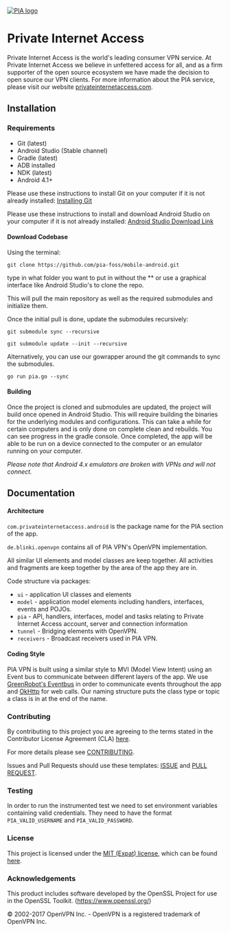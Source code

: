 [![PIA logo][pia-image]][pia-url]

# Private Internet Access
Private Internet Access is the world's leading consumer VPN service. At Private Internet Access we believe in unfettered access for all, and as a firm supporter of the open source ecosystem we have made the decision to open source our VPN clients. For more information about the PIA service, please visit our website [privateinternetaccess.com](https://privateinternetaccess.com).

## Installation

### Requirements
 - Git (latest)
 - Android Studio (Stable channel)
 - Gradle (latest)
 - ADB installed
 - NDK (latest)
 - Android 4.1+


Please use these instructions to install Git on your computer if it is not already installed: [Installing Git](https://gist.github.com/derhuerst/1b15ff4652a867391f03)

Please use these instructions to install and download Android Studio on your computer if it is not already installed: [Android Studio Download Link](https://developer.android.com/studio/index.html)

#### Download Codebase
Using the terminal:

`git clone https://github.com/pia-foss/mobile-android.git`

type in what folder you want to put in without the ** or use a graphical interface like Android Studio's to clone the repo.

This will pull the main repository as well as the required submodules and initialize them.

Once the initial pull is done, update the submodules recursively:

`git submodule sync --recursive`

`git submodule update --init --recursive`

Alternatively, you can use our gowrapper around the git commands to sync the submodules.

`go run pia.go --sync`

#### Building

Once the project is cloned and submodules are updated, the project will build once opened in Android Studio. This will require building the binaries for the underlying modules and configurations. This can take a while for certain computers and is only done on complete clean and rebuilds. You can see progress in the gradle console. Once completed, the app will be able to be run on a device connected to the computer or an emulator running on your computer.

*Please note that Android 4.x emulators are broken with VPNs and will not connect.*

## Documentation

#### Architecture

`com.privateinternetaccess.android` is the package name for the PIA section of the app.

`de.blinki.openvpn` contains all of PIA VPN's OpenVPN implementation.

All similar UI elements and model classes are keep together. All activities and fragments are keep together by the area of the app they are in.

Code structure via packages:

* `ui` - application UI classes and elements
* `model` - application model elements including handlers, interfaces, events and POJOs.
* `pia` - API, handlers, interfaces, model and tasks relating to Private Internet Access account, server and connection information
* `tunnel` - Bridging elements with OpenVPN.
* `receivers` - Broadcast receivers used in PIA VPN.

#### Coding Style

PIA VPN is built using a similar style to MVI (Model View Intent) using an Event bus to communicate between different layers of the app. We use [GreenRobot's Eventbus](https://github.com/greenrobot/EventBus) in order to communicate events throughout the app and [OkHttp](http://square.github.io/okhttp/) for web calls. Our naming structure puts the class type or topic a class is in at the end of the name.

### Contributing

By contributing to this project you are agreeing to the terms stated in the Contributor License Agreement (CLA) [here](/CLA.rst).

For more details please see [CONTRIBUTING](/CONTRIBUTING.md).

Issues and Pull Requests should use these templates: [ISSUE](/.github/ISSUE_TEMPLATE.md) and [PULL REQUEST](/.github/PULL_REQUEST_TEMPLATE.md).

### Testing

In order to run the instrumented test we need to set environment variables containing valid credentials.
They need to have the format `PIA_VALID_USERNAME` and `PIA_VALID_PASSWORD`.

### License

This project is licensed under the [MIT (Expat) license](https://choosealicense.com/licenses/mit/), which can be found [here](/LICENSE).

### Acknowledgements

This product includes software developed by the OpenSSL Project for use in the OpenSSL Toolkit. (https://www.openssl.org/)

© 2002-2017 OpenVPN Inc. - OpenVPN is a registered trademark of OpenVPN Inc.


<!-- Markdown link & img dfn's -->
[pia-image]: https://assets-cms.privateinternetaccess.com/img/frontend/pia_menu_logo_light.svg
[pia-url]: https://www.privateinternetaccess.com/
[wiki]: https://en.wikipedia.org/wiki/Private_Internet_Access
